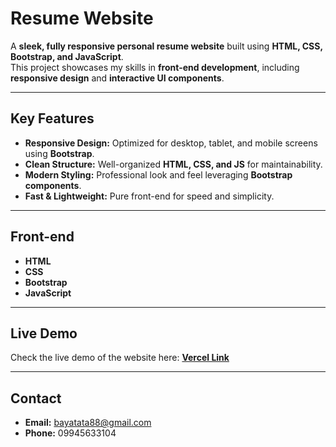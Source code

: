 # **Resume Website**

A **sleek, fully responsive personal resume website** built using **HTML, CSS, Bootstrap, and JavaScript**.  
This project showcases my skills in **front-end development**, including **responsive design** and **interactive UI components**.

---

## **Key Features**

- **Responsive Design:** Optimized for desktop, tablet, and mobile screens using **Bootstrap**.  
- **Clean Structure:** Well-organized **HTML, CSS, and JS** for maintainability.  
- **Modern Styling:** Professional look and feel leveraging **Bootstrap components**.  
- **Fast & Lightweight:** Pure front-end for speed and simplicity.

---

## **Front-end**

- **HTML**  
- **CSS**  
- **Bootstrap**  
- **JavaScript**  

---

## **Live Demo**

Check the live demo of the website here: [**Vercel Link**](YOUR_VERCEL_LINK_HERE)

---

## **Contact**

- **Email:** bayatata88@gmail.com  
- **Phone:** 09945633104
